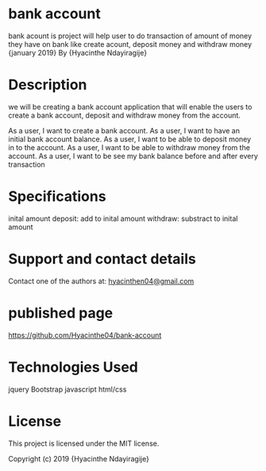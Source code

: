  # bank account
bank acount is project will help user to do transaction of amount of money they have on bank like create acount, deposit money and withdraw money 
 {january 2019} By {Hyacinthe Ndayiragije}

# Description
we will be creating a bank account application that will enable the users to create a bank account, deposit and withdraw money from the account.  

As a user, I want to create a bank account.
As a user, I want to have an initial bank account balance.
As a user, I want to be able to deposit money in to the account.
As a user, I want to be able to withdraw money from the account.
As a user, I want to be see my bank balance before and after every transaction 

# Specifications
inital amount
deposit: add to inital amount
withdraw: substract to inital amount




# Support and contact details
Contact one of the authors at: hyacinthen04@gmail.com

# published page
https://github.com/Hyacinthe04/bank-account

# Technologies Used
jquery Bootstrap javascript html/css

# License
This project is licensed under the MIT license.

Copyright (c) 2019 {Hyacinthe Ndayiragije}


